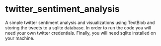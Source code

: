 # twitter_sentiment_analysis
A simple twitter sentiment analysis and visualizations using TextBlob and storing the tweets to a sqlite database.
In order to run the code you will need your own twitter credentials.
Finally, you will need sqlite installed on your machine. 
